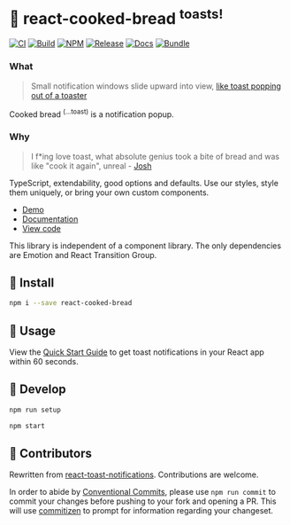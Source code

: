 # 🍞 react-cooked-bread <sup>toasts!</sup>

[![CI](https://github.com/brettinternet/react-cooked-bread/workflows/CI/badge.svg)](https://github.com/brettinternet/react-cooked-bread/actions?query=workflow%3ACI) [![Build](https://github.com/brettinternet/react-cooked-bread/workflows/Publish/badge.svg)](https://github.com/brettinternet/react-cooked-bread/actions?query=workflow%3APublish) [![NPM](https://img.shields.io/npm/v/react-cooked-bread?logo=npm)](https://www.npmjs.com/package/react-cooked-bread) [![Release](https://img.shields.io/github/v/release/brettinternet/react-cooked-bread)](https://github.com/brettinternet/react-cooked-bread/releases) [![Docs](https://img.shields.io/website?down_color=critical&down_message=offline&label=docs&up_color=brightgreen&up_message=online&url=https%3A%2F%2Fbrettinternet.github.io%2Freact-cooked-bread%2F)](https://brettinternet.github.io/react-cooked-bread/) [![Bundle](https://img.shields.io/badge/bundle-view-informational)](https://brettinternet.com/react-cooked-bread/bundle-analysis)

### What

> Small notification windows slide upward into view, [like toast popping out of a toaster](https://en.wikipedia.org/wiki/Pop-up_notification)

Cooked bread <sup>(...toast)</sup> is a notification popup.

### Why

> I f\*ing love toast, what absolute genius took a bite of bread and was like "cook it again", unreal - [Josh](https://twitter.com/LoserCrew/status/1039294149667770368?s=20)

TypeScript, extendability, good options and defaults. Use our styles, style them uniquely, or bring your own custom components.

- [Demo](https://brettinternet.github.io/react-cooked-bread/)
- [Documentation](https://brettinternet.github.io/react-cooked-bread/quick-start)
- [View code](./packages/react-cooked-bread/src)

This library is independent of a component library. The only dependencies are Emotion and React Transition Group.

## 🥐 Install

```sh
npm i --save react-cooked-bread
```

## 🥖 Usage

View the [Quick Start Guide](https://brettinternet.github.io/react-cooked-bread/quick-start) to get toast notifications in your React app within 60 seconds.

## 🥯 Develop

```sh
npm run setup

npm start
```

## 🥪 Contributors

Rewritten from [react-toast-notifications](https://github.com/jossmac/react-toast-notifications). Contributions are welcome.

In order to abide by [Conventional Commits](https://www.conventionalcommits.org/en/v1.0.0/), please use `npm run commit` to commit your changes before pushing to your fork and opening a PR. This will use [commitizen](https://github.com/commitizen/cz-cli) to prompt for information regarding your changeset.
